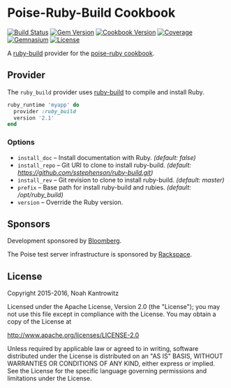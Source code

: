# Poise-Ruby-Build Cookbook

[![Build Status](https://img.shields.io/travis/poise/poise-ruby-build.svg)](https://travis-ci.org/poise/poise-ruby-build)
[![Gem Version](https://img.shields.io/gem/v/poise-ruby-build.svg)](https://rubygems.org/gems/poise-ruby-build)
[![Cookbook Version](https://img.shields.io/cookbook/v/poise-ruby-build.svg)](https://supermarket.chef.io/cookbooks/poise-ruby-build)
[![Coverage](https://img.shields.io/codecov/c/github/poise/poise-ruby-build.svg)](https://codecov.io/github/poise/poise-ruby-build)
[![Gemnasium](https://img.shields.io/gemnasium/poise/poise-ruby-build.svg)](https://gemnasium.com/poise/poise-ruby-build)
[![License](https://img.shields.io/badge/license-Apache_2-blue.svg)](https://www.apache.org/licenses/LICENSE-2.0)

A [ruby-build](https://github.com/sstephenson/ruby-build) provider for the
[poise-ruby cookbook](https://github.com/poise/poise-ruby).

## Provider

The `ruby_build` provider uses [ruby-build](https://github.com/sstephenson/ruby-build)
to compile and install Ruby.

```ruby
ruby_runtime 'myapp' do
  provider :ruby_build
  version '2.1'
end
```

### Options

* `install_doc` – Install documentation with Ruby. *(default: false)*
* `install_repo` – Git URI to clone to install ruby-build. *(default: https://github.com/sstephenson/ruby-build.git)*
* `install_rev` – Git revision to clone to install ruby-build. *(default: master)*
* `prefix` – Base path for install ruby-build and rubies. *(default: /opt/ruby_build)*
* `version` – Override the Ruby version.

## Sponsors

Development sponsored by [Bloomberg](http://www.bloomberg.com/company/technology/).

The Poise test server infrastructure is sponsored by [Rackspace](https://rackspace.com/).

## License

Copyright 2015-2016, Noah Kantrowitz

Licensed under the Apache License, Version 2.0 (the "License");
you may not use this file except in compliance with the License.
You may obtain a copy of the License at

http://www.apache.org/licenses/LICENSE-2.0

Unless required by applicable law or agreed to in writing, software
distributed under the License is distributed on an "AS IS" BASIS,
WITHOUT WARRANTIES OR CONDITIONS OF ANY KIND, either express or implied.
See the License for the specific language governing permissions and
limitations under the License.
